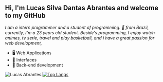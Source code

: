## Hi, I'm Lucas Silva Dantas Abrantes and welcome to my GitHub
*I am a intern programmer and a student of programming. 🚀 from Brazil, currently, I'm a 23 years old student. Beside's programming, I enjoy watch animes, tv serie, travel and play basketball, and i have a great passion for web development,*
<br>
- 🖥 Web Applications
- 🎨 Interfaces
- 🔌 Back-end development


![Lucas Abrantes](https://github-readme-stats.vercel.app/api?username=lucasabrantes1&show_icons=true&theme=synthwave)
[![Top Langs](https://github-readme-stats.vercel.app/api/top-langs/?username=lucasabrantes1&layout=compact)](https://github.com/anuraghazra/github-readme-stats)
